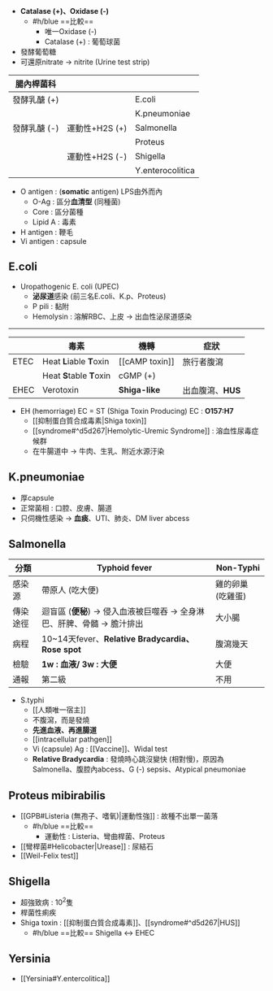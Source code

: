 - **Catalase (+)、Oxidase (-)**
	- #h/blue ==比較==
		- 唯一Oxidase (-)
		- Catalase (+) : 葡萄球菌
- 發酵葡萄糖
- 可還原nitrate -> nitrite (Urine test strip)

| 腸內桿菌科   |                |                  |
|--------------|----------------|------------------|
| 發酵乳醣 (+) |                | E.coli           |
|              |                | K.pneumoniae     |
| 發酵乳醣 (-) | 運動性+H2S (+) | Salmonella       |
|              |                | Proteus          |
|              | 運動性+H2S (-) | Shigella         |
|              |                | Y.enterocolitica |
- O antigen : (**somatic** antigen) LPS由外而內
	- O-Ag : 區分**血清型** (同種菌)
	- Core : 區分菌種
	- Lipid A : 毒素
- H antigen : 鞭毛
- Vi antigen : capsule
## E.coli
- Uropathogenic E. coli (UPEC)
	- **泌尿道**感染 (前三名E.coli、K.p、Proteus)
	- P pili : 黏附
	- Hemolysin : 溶解RBC、上皮 -> 出血性泌尿道感染
***

|      | 毒素              | 機轉       | 症狀                         |
|------|-------------------|------------|------------------------------|
| ETEC | Heat **L**iable **T**oxin | [[cAMP toxin]]   | 旅行者腹瀉                 |
|      | Heat **S**table **T**oxin | cGMP (+)   |                             |
| EHEC | Verotoxin         | **Shiga-like** | 出血腹瀉、**HUS**|
- EH (hemorriage) EC = ST (Shiga Toxin Producing) EC : **O157:H7**
	- [[抑制蛋白質合成毒素|Shiga toxin]]
	- [[syndrome#^d5d267|Hemolytic-Uremic Syndrome]] : 溶血性尿毒症候群
	- 在牛腸道中 -> 牛肉、生乳、附近水源汙染
## K.pneumoniae
- 厚capsule
- 正常菌相 : 口腔、皮膚、腸道
- 只伺機性感染 -> **血痰**、UTI、肺炎、DM liver abcess
## Salmonella
| 分類     | Typhoid fever                                                         | Non-Typhi         |
|----------|-----------------------------------------------------------------------|-------------------|
| 感染源   | 帶原人 (吃大便)                                                       | 雞的卵巢 (吃雞蛋) |
| 傳染途徑 | 迴盲區 (**便秘**) -> 侵入血液被巨噬吞 -> 全身淋巴、肝脾、骨髓 -> 膽汁排出 | 大小腸            |
| 病程     | 10~14天fever、**Relative Bradycardia、Rose spot**                         | 腹瀉幾天          |
| 檢驗     | **1w : 血液/ 3w : 大便**                                                  | 大便              |
| 通報     | 第二級                                                                | 不用              |
- S.typhi
	- [[人類唯一宿主]]
	- 不腹瀉，而是發燒
	- **先進血液、再進腸道**
	- [[intracellular pathgen]]
	- Vi (capsule) Ag : [[Vaccine]]、Widal test
	- **Relative Bradycardia** : 發燒時心跳沒變快 (相對慢)，原因為Salmonella、腹腔內abcess、G (-) sepsis、Atypical pneumoniae
## Proteus mibirabilis
- [[GPB#Listeria (無孢子、嗜氧)|運動性強]] : 故種不出單一菌落 
	- #h/blue ==比較== 
		- 運動性 : Listeria、彎曲桿菌、Proteus
- [[彎桿菌#Helicobacter|Urease]] : 尿結石
- [[Weil-Felix test]]
## Shigella
- 超強致病 : $10^2$隻
- 桿菌性痢疾
- Shiga toxin : [[抑制蛋白質合成毒素]]、[[syndrome#^d5d267|HUS]]
	- #h/blue ==比較== Shigella <-> EHEC 
## Yersinia
- [[Yersinia#Y.entercolitica]]